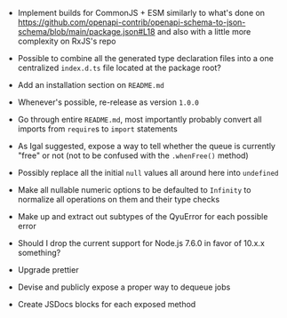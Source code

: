 - Implement builds for CommonJS + ESM similarly to what's done on https://github.com/openapi-contrib/openapi-schema-to-json-schema/blob/main/package.json#L18 and also with a little more complexity on RxJS's repo

- Possible to combine all the generated type declaration files into a one centralized `index.d.ts` file located at the package root?

- Add an installation section on `README.md`

- Whenever's possible, re-release as version `1.0.0`

- Go through entire `README.md`, most importantly probably convert all imports from `require`s to `import` statements

- As Igal suggested, expose a way to tell whether the queue is currently "free" or not (not to be confused with the `.whenFree()` method)

- Possibly replace all the initial `null` values all around here into `undefined`

- Make all nullable numeric options to be defaulted to `Infinity` to normalize all operations on them and their type checks

- Make up and extract out subtypes of the QyuError for each possible error

- Should I drop the current support for Node.js 7.6.0 in favor of 10.x.x something?

- Upgrade prettier

- Devise and publicly expose a proper way to dequeue jobs

- Create JSDocs blocks for each exposed method